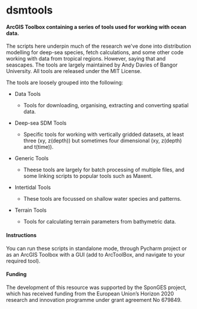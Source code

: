 # dsmtools
#### ArcGIS Toolbox containing a series of tools used for working with ocean data.

The scripts here underpin much of the research we've done into distribution modelling for deep-sea species, fetch calculations, and some other code working with data from tropical regions. However, saying that and seascapes. The tools are largely maintained by Andy Davies of Bangor University. All tools are released under the MIT License.

The tools are loosely grouped into the following:

* Data Tools
  * Tools for downloading, organising, extracting and converting spatial data.

* Deep-sea SDM Tools
  * Specific tools for working with vertically gridded datasets, at least three (xy, z(depth)) but sometimes four dimensional (xy, z(depth) and t(time)).

* Generic Tools
  * Theese tools are largely for batch processing of multiple files, and some linking scripts to popular tools such as Maxent.

* Intertidal Tools
  * These tools are focussed on shallow water species and patterns.

* Terrain Tools
  * Tools for calculating terrain parameters from bathymetric data.

#### Instructions
You can run these scripts in standalone mode, through Pycharm project or as an ArcGIS Toolbox with a GUI (add to ArcToolBox, and navigate to your required tool).

#### Funding

The development of this resource was supported by the SponGES project, which has received funding from the European Union’s Horizon 2020 research and innovation programme under grant agreement No 679849.
